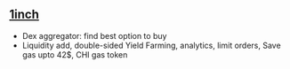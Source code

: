 ## [1inch](https://app.1inch.io/)

- Dex aggregator: find best option to buy
- Liquidity add, double-sided Yield Farming, analytics, limit orders, Save gas upto 42$, CHI gas token
